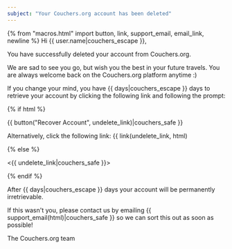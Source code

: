 ```yaml
---
subject: "Your Couchers.org account has been deleted"
---
```


{% from "macros.html" import button, link, support_email, email_link, newline %}
Hi {{ user.name|couchers_escape }},

You have successfully deleted your account from Couchers.org.

We are sad to see you go, but wish you the best in your future travels. You are always welcome back on the Couchers.org platform anytime :)

If you change your mind, you have {{ days|couchers_escape }} days to retrieve your account by clicking the following link and following the prompt:

{% if html %}

{{ button("Recover Account", undelete_link)|couchers_safe }}

Alternatively, click the following link: {{ link(undelete_link, html)

{% else %}

<{{ undelete_link|couchers_safe }}>

{% endif %}

After {{ days|couchers_escape }} days your account will be permanently irretrievable.


If this wasn't you, please contact us by emailing {{ support_email(html)|couchers_safe }} so we can sort this out as soon as possible!

The Couchers.org team
